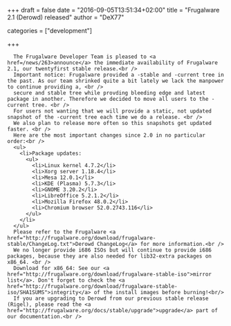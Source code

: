 
+++
draft = false
date = "2016-09-05T13:51:34+02:00"
title = "Frugalware 2.1 (Derowd) released"
author = "DeX77"

categories = ["development"]

+++

      The Frugalware Developer Team is pleased to <a href=/news/263>announce</a> the immediate availability of Frugalware 2.1, our twentyfirst stable release.<br />
      Important notice: Frugalware provided a -stable and -current tree in the past. As our team shrinked quite a bit lately we lack the manpower to continue providing a, <br />
      secure and stable tree while provding bleeding edge and latest package in another. Therefore we decided to move all users to the -current tree. <br />
      For users not wanting that we will provide a static, not updated snapshot of the -current tree each time we do a release. <br />
      We also plan to release more often so this snapshots get updated faster. <br />
      Here are the most important changes since 2.0 in no particular order:<br />
      <ul>
        <li>Package updates:
          <ul>
      	    <li>Linux kernel 4.7.2</li>
      	    <li>Xorg server 1.18.4</li>
            <li>Mesa 12.0.1</li>
            <li>KDE (Plasma) 5.7.3</li>
            <li>GNOME 3.20.2</li>
      	    <li>LibreOffice 5.2.1.2</li>
      	    <li>Mozilla Firefox 48.0.2</li>
      	    <li>Chromium browser 52.0.2743.116</li>
          </ul>
        </li>
      </ul>
      Please refer to the Frugalware <a href="http://frugalware.org/download/frugalware-stable/ChangeLog.txt">Derowd ChangeLog</a> for more information.<br />
      We no longer provide i686 ISOs but will continue to provide i686 packages, because they are also needed for lib32-extra packages on x86_64. <br />
      Download for x86_64: See our <a href="http://frugalware.org/download/frugalware-stable-iso">mirror list</a>. Don't forget to check the <a href="http://frugalware.org/download/frugalware-stable-iso/SHA1SUMS">integrity</a> of the install images before burning!<br/>
      If you are upgrading to Derowd from our previous stable release (Rigel), please read the <a href="http://frugalware.org/docs/stable/upgrade">upgrade</a> part of our documentation.<br />
        
    